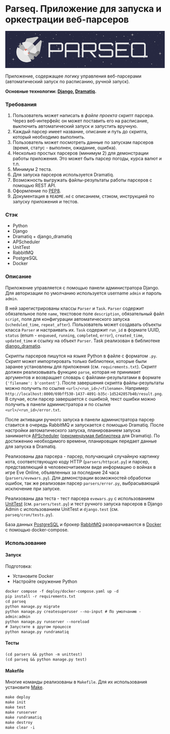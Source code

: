 # Parseq. Приложение для запуска и оркестрации веб-парсеров

<p align="center">
    <img src="images/banner.png" alt="logo">
</p>

Приложение, содержащее логику управления веб-парсерами (автоматический запуск по расписанию, ручной запуск).

**Основные технологии: [Django](https://github.com/django/django), [Dramatiq](https://github.com/Bogdanp/dramatiq).**

### Требования

1. Пользователь может написать в *файле проекта* скрипт парсера. Через веб-интерфейс он может поставить его на расписание, выключить автоматический запуск и запустить вручную.
2. Каждый парсер имеет название, описание и путь до скрипта, который необходимо выполнить.
3. Пользователь может посмотреть данные по запускам парсеров (время, статус - выполнен, ожидание, ошибка).
4. Несколько простых парсеров (минимум 2) для демонстрации работы приложения. Это может быть парсер погоды, курса валют и т.п.
5. Минимум 2 теста.
6. Для запуска парсеров используется Dramatiq.
7. Возможность выгружать файлы-результаты работы парсеров с помощью REST API.
8. Оформление по [PEP8](https://peps.python.org/pep-0008/).
9. Документация в `README.md` c описанием, стэком, инструкцией по запуску приложения и тестов.

### Стэк

- Python
- Django
- Dramatiq + django_dramatiq
- APScheduler
- UnitTest
- RabbitMQ
- PostgreSQL
- Docker

### Описание

Приложение управляется с помощью панели администратора Django. Для авторизации по умолчанию используется username `admin` и пароль `admin`.

В ней зарегистрированы классы `Parser` и `Task`. `Parser` содержит обязательное поле `name`, текстовое поле `description`, обязательный файл `script`, поля для конфигурации автоматического запуска (`scheduled_time`, `repeat_after`). Пользователь может создавать объекты класса `Parser` и настраивать их. `Task` содержит `run_id` в формате UUID, `status` (enum - `enqueued`, `running`, `completed`, `error`), `created_time`, `updated_time` и ссылку на объект `Parser`. Task реализован в библиотеке [django_dramatiq](https://github.com/Bogdanp/django_dramatiq).

Скрипты парсеров пишутся на языке Python в файле с форматом `.py`. Скрипт может импортировать только библиотеки, которые были заранее установлены для приложения (см. `requirements.txt`). Скрипт должен реализовывать функцию `parse`, которая не принимает аргументов и возвращает словарь с файлами-результатами в формате `{'filename': b'content'}`. После завершения скрипта файлы-результаты можно получить по ссылке `<url>/<run_id>/<filename>`. Например: `http://localhost:8000/69bff530-1437-4891-b35c-1d5242057b40/result.png`. В случае, если парсер завершается с ошибкой, текст ошибки можно получить в панели администратора и по ссылке `<url>/<run_id>/error.txt`.

После активации ручного запуска в панели администратора парсер ставится в очередь RabbitMQ и запускается с помощью Dramatiq. После настройки автоматического запуска, планированием запуска занимается [APScheduler](https://apscheduler.readthedocs.io/en/3.x/) ([рекомендумая библиотека](https://dramatiq.io/cookbook.html#scheduling) для Dramatiq). По достижению необходимого времени, планировщик передает данные для запуска в Dramatiq.

Реализованы два парсера - парсер, получающий случайную картинку кота, соответствующую коду HTTP (`parsers/httpcat.py`) и парсер, представляющий в человекочитаемом виде информацию о войнах в игре Eve Online, объявленных за последние 24 часа (`parsers/evewars.py`). Для демонстрации возможностей обработки ошибок, так же реализован парсер `parsers/error.py`, выбрасывающий исключение при запуске.

Реализованы два теста - тест парсера `evewars.py` с использованием [UnitTest](https://docs.python.org/3/library/unittest.html) (см. `parsers/test.py`) и тест ручного запуска парсеров в Django Admin с использованием UnitTest и `django.test` (см. `parseq/cron/tests.py`).

База данных [PostgreSQL](https://www.postgresql.org/) и брокер [RabbitMQ](https://www.rabbitmq.com/) разворачиваются в [Docker](https://www.docker.com/) с помощью docker-compose.

### Использование

#### Запуск

Подготовка:
- Установите Docker
- Настройте окружение Python

```shell
docker compose -f deploy/docker-compose.yaml up -d
pip install -r requirements.txt
cd parseq
python manage.py migrate
python manage.py createsuperuser --no-input # По умолчанию - admin:admin
python manage.py runserver --noreload
# Запустите в другом процессе
python manage.py rundramatiq
```

#### Тесты

```shell
(cd parsers && python -m unittest)
(cd parseq && python manage.py test)
```

#### Makefile

Многие команды реализованы в `Makefile`. Для их использования установите [Make](https://www.gnu.org/software/make/).

```shell
make deploy
make init
make test
make runserver
make rundramatiq
make destroy
make clear -i
```
